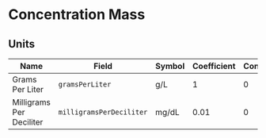 # Concentration Mass

## Units

| Name                     | Field                    | Symbol | Coefficient | Constant |
| ------------------------ | ------------------------ | ------ | ----------- | -------- |
| Grams Per Liter          | `gramsPerLiter`          | g/L    | 1           | 0        |
| Milligrams Per Deciliter | `milligramsPerDeciliter` | mg/dL  | 0.01        | 0        |
